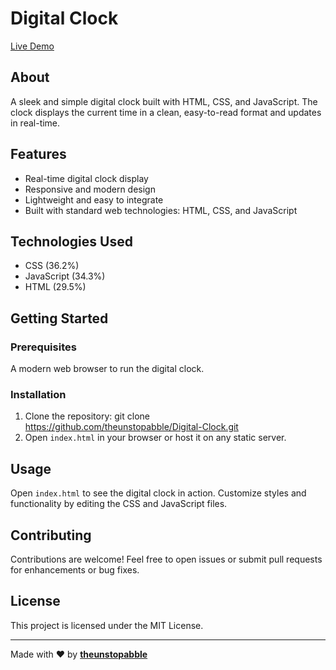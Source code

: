 # Digital Clock

[Live Demo](https://theunstopabble-digital-clock.netlify.app/)

## About

A sleek and simple digital clock built with HTML, CSS, and JavaScript. The clock displays the current time in a clean, easy-to-read format and updates in real-time.

## Features

- Real-time digital clock display
- Responsive and modern design
- Lightweight and easy to integrate
- Built with standard web technologies: HTML, CSS, and JavaScript

## Technologies Used

- CSS (36.2%)
- JavaScript (34.3%)
- HTML (29.5%)

## Getting Started

### Prerequisites

A modern web browser to run the digital clock.

### Installation

1. Clone the repository:
git clone https://github.com/theunstopabble/Digital-Clock.git
2. Open `index.html` in your browser or host it on any static server.

## Usage

Open `index.html` to see the digital clock in action. Customize styles and functionality by editing the CSS and JavaScript files.

## Contributing

Contributions are welcome! Feel free to open issues or submit pull requests for enhancements or bug fixes.

## License

This project is licensed under the MIT License.

---

Made with ❤️ by [**theunstopabble**](https://github.com/theunstopabble)
